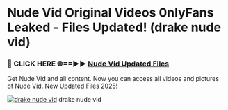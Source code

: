 # Nude Vid Original Videos 0nlyFans Leaked - Files Updated! (drake nude vid)

<h3>🔴 CLICK HERE 🌐==►► <a href="https://tinyurl.com/2p9ay9w9" rel="nofollow">Nude Vid Updated Files</a></h3>

Get Nude Vid and all content. Now you can access all videos and pictures of Nude Vid. New Updated Files 2025!

[![drake nude vid](https://i.imgur.com/KQgVmj3.gif)](https://tinyurl.com/2p9ay9w9)
drake nude vid